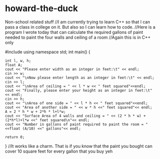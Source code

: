 # howard-the-duck
Non-school related stuff
//I am currently trying to learn C++ so that I can pass a class in college on it. But also so I can learn how to code.
//Here is a program I wrote today that can calculate the required gallons of paint needed to paint the four walls and ceiling of a room
//Again this is in C++ only

#include <iostream>
using namespace std;
int main()
{

	int l, w, h;
	float A;
	cout << "Please enter width as an integer in feet:\t" << endl;
	cin >> w;
	cout << "\nNow please enter length as an integer in feet:\t" << endl;
	cin >> l;
	cout << "\nArea of ceiling = " << l * w << " feet squared"<<endl;
	cout << "Finally, please enter your height as an integer in feet:\t" << endl;
	cin >> h;
	cout << "\nArea of one side = " << l * h << " feet squared"<<endl;
	cout << "Area of another side = " << w * h <<" feet squared"<< endl;
	A = 2 * h * w + 2*h * l+l*w;
	cout << "Surface Area of 4 walls and ceiling = " << (2 * h * w) + (2*h*l)+l*w <<" feet squared\n"<< endl;
	cout << "Number in gallons of paint required to paint the room = " <<float (A/10) <<" gallons"<< endl;

	return 0;
}
//It works like a charm. That is if you know that the paint you bought can cover 10 square feet for every gallon that you buy
yeh
